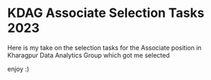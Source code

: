 # KDAG Associate Selection Tasks 2023

Here is my take on the selection tasks for the Associate position in Kharagpur Data Analytics Group which got me selected

enjoy :)
